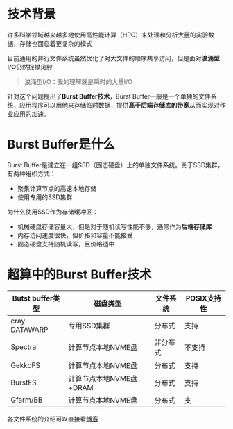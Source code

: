 # 技术背景
许多科学领域越来越多地使用高性能计算（HPC）来处理和分析大量的实验数据，存储也面临着更复杂的模式

目前通用的并行文件系统虽然优化了对大文件的顺序共享访问，但是面对**浪涌型I/O**仍然捉襟见肘
>浪涌型I/O：我的理解就是瞬时的大量I/O

针对这个问题提出了**Burst Buffer技术**，Burst Buffer一般是一个单独的文件系统，应用程序可以用他来存储临时数据，提供**高于后端存储库的带宽**从而实现对作业应用的加速。

# Burst Buffer是什么
Burst Buffer是建立在一组SSD（固态硬盘）上的单独文件系统。关于SSD集群，有两种组织方式：
- 聚集计算节点的高速本地存储
- 使用专用的SSD集群

为什么使用SSD作为存储缓冲区：
- 机械硬盘存储容量大，但是对于随机读写性能不够，通常作为**后端存储库**
- 内存访问速度很快，但价格和容量不能接受
- 固态硬盘支持随机读写，且价格适中

# 超算中的Burst Buffer技术
| Butst buffer类型 | 磁盘类型             | 文件系统 | POSIX支持性 |
| -------------- | ---------------- | ---- | -------- |
| cray DATAWARP  | 专用SSD集群          | 分布式  | 支持       |
| Spectral       | 计算节点本地NVME盘      | 非分布式 | 不支持      |
| GekkoFS        | 计算节点本地NVME盘      | 分布式  | 支持       |
| BurstFS        | 计算节点本地NVME盘+DRAM | 分布式  | 支持       |
| Gfarm/BB       | 计算节点本地NVME盘      | 分布式  | 支        |
各文件系统的介绍可以直接看[博客](https://blog.csdn.net/qq_31910613/article/details/128281735)
